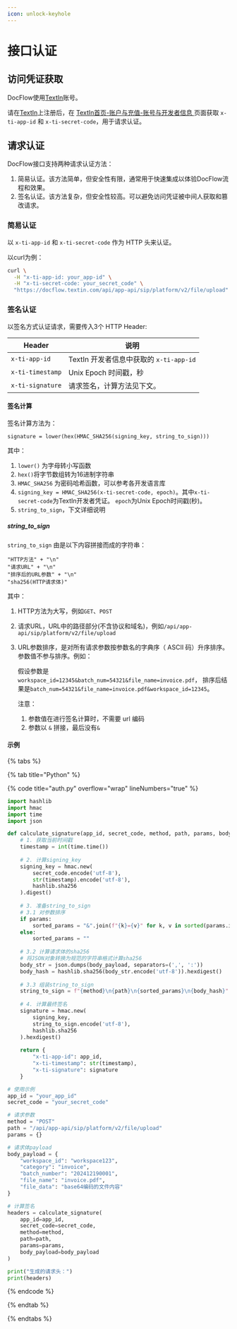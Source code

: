 ```yaml
---
icon: unlock-keyhole
---
```


# 接口认证

## 访问凭证获取

DocFlow使用[TextIn](https://www.textin.com/)账号。  

请在[TextIn](https://www.textin.com/)上注册后，在 [TextIn首页-账户与充值-账号与开发者信息 ](https://www.textin.com/console/dashboard/setting)页面获取 `x-ti-app-id` 和 `x-ti-secret-code`，用于请求认证。

## 请求认证

DocFlow接口支持两种请求认证方法：

1. 简易认证。该方法简单，但安全性有限，通常用于快速集成以体验DocFlow流程和效果。
2. 签名认证。该方法复杂，但安全性较高。可以避免访问凭证被中间人获取和篡改请求。


### 简易认证

以 `x-ti-app-id`  和 `x-ti-secret-code` 作为 HTTP 头来认证。

以curl为例：

```bash
curl \
  -H "x-ti-app-id: your_app-id" \
  -H "x-ti-secret-code: your_secret_code" \
  "https://docflow.textin.com/api/app-api/sip/platform/v2/file/upload"
```

### 签名认证

以签名方式认证请求，需要传入3个 HTTP Header:

| Header           | 说明                                    |
| ---------------- | --------------------------------------- |
| `x-ti-app-id`    | TextIn 开发者信息中获取的 `x-ti-app-id` |
| `x-ti-timestamp` | Unix Epoch 时间戳，秒                   |
| `x-ti-signature` | 请求签名，计算方法见下文。              |

#### 签名计算

签名计算方法为：

```
signature = lower(hex(HMAC_SHA256(signing_key, string_to_sign)))
```

其中：

1.  `lower()` 为字母转小写函数
2. `hex()`将字节数组转为16进制字符串
3. `HMAC_SHA256` 为密码哈希函数，可以参考各开发语言库
4. `signing_key = HMAC_SHA256(x-ti-secret-code, epoch)`。其中`x-ti-secret-code`为TextIn开发者凭证。 `epoch`为Unix Epoch时间戳(秒)。
5. `string_to_sign`，下文详细说明

##### string_to_sign

`string_to_sign` 由是以下内容拼接而成的字符串：

```
"HTTP方法" + "\n"
"请求URL" + "\n"
"排序后的URL参数" + "\n"
"sha256(HTTP请求体)"
```

其中：

1. HTTP方法为大写，例如`GET`、`POST`

2. 请求URL，URL中的路径部分(不含协议和域名)，例如`/api/app-api/sip/platform/v2/file/upload`

3. URL参数排序，是对所有请求参数按参数名的字典序（ ASCII 码）升序排序。参数值不参与排序。例如：

   假设参数是`workspace_id=12345&batch_num=54321&file_name=invoice.pdf`，
   排序后结果是`batch_num=54321&file_name=invoice.pdf&workspace_id=12345`。

   注意：

   1. 参数值在进行签名计算时，不需要 url 编码
   2. 参数以 `&` 拼接，最后没有`&`

#### 示例

{% tabs %}

{% tab title="Python" %}

{% code title="auth.py" overflow="wrap" lineNumbers="true" %}

```python
import hashlib
import hmac
import time
import json

def calculate_signature(app_id, secret_code, method, path, params, body_payload):
    # 1. 获取当前时间戳
    timestamp = int(time.time())
    
    # 2. 计算signing_key
    signing_key = hmac.new(
        secret_code.encode('utf-8'),
        str(timestamp).encode('utf-8'),
        hashlib.sha256
    ).digest()
    
    # 3. 准备string_to_sign
    # 3.1 对参数排序
    if params:
        sorted_params = "&".join(f"{k}={v}" for k, v in sorted(params.items()))
    else:
        sorted_params = ""
        
    # 3.2 计算请求体的sha256
    # 将JSON对象转换为规范的字符串格式计算sha256
    body_str = json.dumps(body_payload, separators=(',', ':'))
    body_hash = hashlib.sha256(body_str.encode('utf-8')).hexdigest()
    
    # 3.3 组装string_to_sign
    string_to_sign = f"{method}\n{path}\n{sorted_params}\n{body_hash}"
    
    # 4. 计算最终签名
    signature = hmac.new(
        signing_key,
        string_to_sign.encode('utf-8'),
        hashlib.sha256
    ).hexdigest()
    
    return {
        "x-ti-app-id": app_id,
        "x-ti-timestamp": str(timestamp),
        "x-ti-signature": signature
    }

# 使用示例
app_id = "your_app_id"
secret_code = "your_secret_code"

# 请求参数
method = "POST"
path = "/api/app-api/sip/platform/v2/file/upload"
params = {}

# 请求体payload
body_payload = {
    "workspace_id": "workspace123",
    "category": "invoice",
    "batch_number": "202412190001",
    "file_name": "invoice.pdf",
    "file_data": "base64编码的文件内容"
}

# 计算签名
headers = calculate_signature(
    app_id=app_id,
    secret_code=secret_code,
    method=method,
    path=path,
    params=params,
    body_payload=body_payload
)

print("生成的请求头：")
print(headers)
```

{% endcode %}

{% endtab %}

{% endtabs %}
